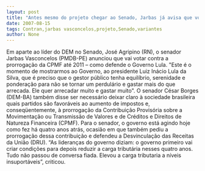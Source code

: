 ```yaml
---
layout: post
title: "Antes mesmo do projeto chegar ao Senado, Jarbas já avisa que votará contra a CPMF"
date: 2007-08-15
tags: Contran,jarbas vasconcelos,projeto,Senado,variantes
author: None
---
```

Em aparte ao l&iacute;der do DEM no Senado, Jos&eacute; Agripino (RN), o senador Jarbas Vasconcelos (PMDB-PE) anunciou que vai votar contra a prorroga&ccedil;&atilde;o da CPMF at&eacute; 2011 &ndash; como defende o Governo Lula. &quot;Este &eacute; o momento de mostrarmos ao Governo, ao presidente Luiz In&aacute;cio Lula da Silva, que &eacute; preciso que o gestor p&uacute;blico tenha equil&iacute;brio, serenidade e pondera&ccedil;&atilde;o para n&atilde;o se tornar um perdul&aacute;rio e gastar mais do que arrecada. Ele quer arrecadar muito e gastar muito&quot;.
O senador C&eacute;sar Borges (DEM-BA) tamb&eacute;m disse ser necess&aacute;rio deixar claro &agrave; sociedade brasileira quais partidos s&atilde;o favor&aacute;veis ao aumento de impostos e, conseq&uuml;entemente, &agrave; prorroga&ccedil;&atilde;o da Contribui&ccedil;&atilde;o Provis&oacute;ria sobre a Movimenta&ccedil;&atilde;o ou Transmiss&atilde;o de Valores e de Cr&eacute;ditos e Direitos de Natureza Financeira (CPMF). Para o senador, o governo est&aacute; agindo hoje como fez h&aacute; quatro anos atr&aacute;s, ocasi&atilde;o em que tamb&eacute;m pediu a prorroga&ccedil;&atilde;o dessa contribui&ccedil;&atilde;o e defendeu a Desvincula&ccedil;&atilde;o das Receitas da Uni&atilde;o (DRU).
&ldquo;As lideran&ccedil;as do governo diziam: o governo primeiro vai criar condi&ccedil;&otilde;es para depois reduzir a carga tribut&aacute;ria nesses quatro anos. Tudo n&atilde;o passou de conversa fiada. Elevou a carga tributaria a n&iacute;veis insuport&aacute;veis&rdquo;, criticou. 
 